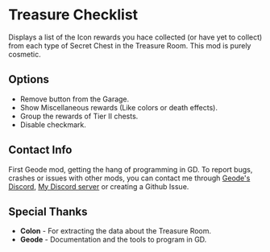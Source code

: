 # Treasure Checklist

Displays a list of the Icon rewards you hace collected (or have yet to collect) from each type of Secret Chest in the Treasure Room. This mod is purely cosmetic.

## Options

* Remove button from the Garage.
* Show Miscellaneous rewards (Like colors or death effects).
* Group the rewards of Tier II chests.
* Disable checkmark.

## Contact Info

First Geode mod, getting the hang of programming in GD. To report bugs, crashes or issues with other mods, you can contact me through [Geode's Discord](https://discord.gg/9e43WMKzhp), [My Discord server](https://discord.gg/tFUyJw5) or creating a Github Issue.

## Special Thanks

* **Colon** - For extracting the data about the Treasure Room.
* **Geode** - Documentation and the tools to program in GD.
